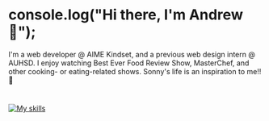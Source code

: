 # console.log("Hi there, I'm Andrew 👋");
I'm a web developer @ AIME Kindset, and a previous web design intern @ AUHSD. I enjoy watching Best Ever Food Review Show, MasterChef, and other cooking- or eating-related shows. Sonny's life is an inspiration to me!! 👀

#
[![My skills](https://skillicons.dev/icons?i=js,ts,html,css,nodejs,python,vite,react,express,graphql,anaconda,pytorch)](https://skillicons.dev)
